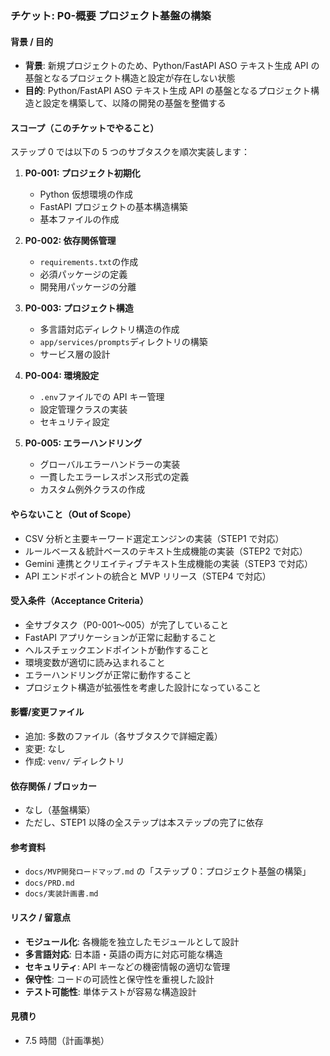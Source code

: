 ### チケット: P0-概要 プロジェクト基盤の構築

#### 背景 / 目的

- **背景**: 新規プロジェクトのため、Python/FastAPI ASO テキスト生成 API の基盤となるプロジェクト構造と設定が存在しない状態
- **目的**: Python/FastAPI ASO テキスト生成 API の基盤となるプロジェクト構造と設定を構築して、以降の開発の基盤を整備する

#### スコープ（このチケットでやること）

ステップ 0 では以下の 5 つのサブタスクを順次実装します：

1. **P0-001: プロジェクト初期化**

   - Python 仮想環境の作成
   - FastAPI プロジェクトの基本構造構築
   - 基本ファイルの作成

2. **P0-002: 依存関係管理**

   - `requirements.txt`の作成
   - 必須パッケージの定義
   - 開発用パッケージの分離

3. **P0-003: プロジェクト構造**

   - 多言語対応ディレクトリ構造の作成
   - `app/services/prompts`ディレクトリの構築
   - サービス層の設計

4. **P0-004: 環境設定**

   - `.env`ファイルでの API キー管理
   - 設定管理クラスの実装
   - セキュリティ設定

5. **P0-005: エラーハンドリング**
   - グローバルエラーハンドラーの実装
   - 一貫したエラーレスポンス形式の定義
   - カスタム例外クラスの作成

#### やらないこと（Out of Scope）

- CSV 分析と主要キーワード選定エンジンの実装（STEP1 で対応）
- ルールベース＆統計ベースのテキスト生成機能の実装（STEP2 で対応）
- Gemini 連携とクリエイティブテキスト生成機能の実装（STEP3 で対応）
- API エンドポイントの統合と MVP リリース（STEP4 で対応）

#### 受入条件（Acceptance Criteria）

- 全サブタスク（P0-001〜005）が完了していること
- FastAPI アプリケーションが正常に起動すること
- ヘルスチェックエンドポイントが動作すること
- 環境変数が適切に読み込まれること
- エラーハンドリングが正常に動作すること
- プロジェクト構造が拡張性を考慮した設計になっていること

#### 影響/変更ファイル

- 追加: 多数のファイル（各サブタスクで詳細定義）
- 変更: なし
- 作成: `venv/` ディレクトリ

#### 依存関係 / ブロッカー

- なし（基盤構築）
- ただし、STEP1 以降の全ステップは本ステップの完了に依存

#### 参考資料

- `docs/MVP開発ロードマップ.md` の「ステップ 0：プロジェクト基盤の構築」
- `docs/PRD.md`
- `docs/実装計画書.md`

#### リスク / 留意点

- **モジュール化**: 各機能を独立したモジュールとして設計
- **多言語対応**: 日本語・英語の両方に対応可能な構造
- **セキュリティ**: API キーなどの機密情報の適切な管理
- **保守性**: コードの可読性と保守性を重視した設計
- **テスト可能性**: 単体テストが容易な構造設計

#### 見積り

- 7.5 時間（計画準拠）
